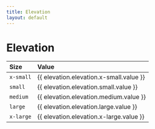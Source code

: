 ```yaml
---
title: Elevation
layout: default
---
```


# Elevation

| Size | Value |
| :--- | :--- |
| `x-small` | {{ elevation.elevation.x-small.value }} |
| `small` | {{ elevation.elevation.small.value }} |
| `medium` | {{ elevation.elevation.medium.value }} |
| `large` | {{ elevation.elevation.large.value }} |
| `x-large` | {{ elevation.elevation.x-large.value }} |
